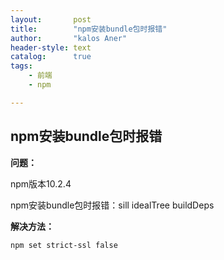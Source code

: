 ```yaml
---
layout:       post
title:        "npm安装bundle包时报错"
author:       "kalos Aner"
header-style: text
catalog:      true
tags:
    - 前端
    - npm

---
```


## npm安装bundle包时报错

**问题：**

npm版本10.2.4

npm安装bundle包时报错：sill idealTree buildDeps

**解决方法：**

```sh
npm set strict-ssl false
```

